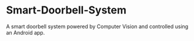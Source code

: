 # Smart-Doorbell-System
A smart doorbell system powered by Computer Vision and controlled using an Android app. 

